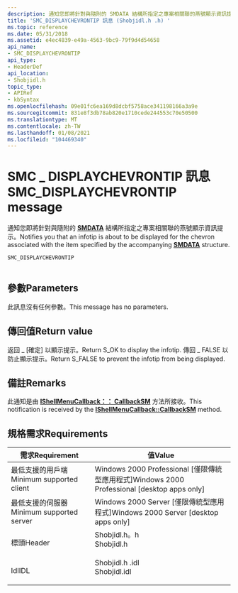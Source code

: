 ```yaml
---
description: 通知您即將針對與隨附的 SMDATA 結構所指定之專案相關聯的燕號顯示資訊提示。
title: 'SMC_DISPLAYCHEVRONTIP 訊息 (Shobjidl.h .h) '
ms.topic: reference
ms.date: 05/31/2018
ms.assetid: e4ec4839-e49a-4563-9bc9-79f9d4d54658
api_name:
- SMC_DISPLAYCHEVRONTIP
api_type:
- HeaderDef
api_location:
- Shobjidl.h
topic_type:
- APIRef
- kbSyntax
ms.openlocfilehash: 09e01fc6ea169d8dcbf5758ace341198166a3a9e
ms.sourcegitcommit: 831e8f3db78ab820e1710cede244553c70e50500
ms.translationtype: MT
ms.contentlocale: zh-TW
ms.lasthandoff: 01/08/2021
ms.locfileid: "104469340"
---
```

# <a name="smc_displaychevrontip-message"></a><span data-ttu-id="5b03b-103">SMC \_ DISPLAYCHEVRONTIP 訊息</span><span class="sxs-lookup"><span data-stu-id="5b03b-103">SMC\_DISPLAYCHEVRONTIP message</span></span>

<span data-ttu-id="5b03b-104">通知您即將針對與隨附的 [**SMDATA**](/windows/win32/api/shobjidl_core/ns-shobjidl_core-smdata) 結構所指定之專案相關聯的燕號顯示資訊提示。</span><span class="sxs-lookup"><span data-stu-id="5b03b-104">Notifies you that an infotip is about to be displayed for the chevron associated with the item specified by the accompanying [**SMDATA**](/windows/win32/api/shobjidl_core/ns-shobjidl_core-smdata) structure.</span></span>


```C++
SMC_DISPLAYCHEVRONTIP
            
```



## <a name="parameters"></a><span data-ttu-id="5b03b-105">參數</span><span class="sxs-lookup"><span data-stu-id="5b03b-105">Parameters</span></span>

<span data-ttu-id="5b03b-106">此訊息沒有任何參數。</span><span class="sxs-lookup"><span data-stu-id="5b03b-106">This message has no parameters.</span></span>

## <a name="return-value"></a><span data-ttu-id="5b03b-107">傳回值</span><span class="sxs-lookup"><span data-stu-id="5b03b-107">Return value</span></span>

<span data-ttu-id="5b03b-108">返回 \_ [確定] 以顯示提示。</span><span class="sxs-lookup"><span data-stu-id="5b03b-108">Return S\_OK to display the infotip.</span></span> <span data-ttu-id="5b03b-109">傳回 \_ FALSE 以防止顯示提示。</span><span class="sxs-lookup"><span data-stu-id="5b03b-109">Return S\_FALSE to prevent the infotip from being displayed.</span></span>

## <a name="remarks"></a><span data-ttu-id="5b03b-110">備註</span><span class="sxs-lookup"><span data-stu-id="5b03b-110">Remarks</span></span>

<span data-ttu-id="5b03b-111">此通知是由 [**IShellMenuCallback：： CallbackSM**](/windows/desktop/api/shobjidl_core/nf-shobjidl_core-ishellmenucallback-callbacksm) 方法所接收。</span><span class="sxs-lookup"><span data-stu-id="5b03b-111">This notification is received by the [**IShellMenuCallback::CallbackSM**](/windows/desktop/api/shobjidl_core/nf-shobjidl_core-ishellmenucallback-callbacksm) method.</span></span>

## <a name="requirements"></a><span data-ttu-id="5b03b-112">規格需求</span><span class="sxs-lookup"><span data-stu-id="5b03b-112">Requirements</span></span>



| <span data-ttu-id="5b03b-113">需求</span><span class="sxs-lookup"><span data-stu-id="5b03b-113">Requirement</span></span> | <span data-ttu-id="5b03b-114">值</span><span class="sxs-lookup"><span data-stu-id="5b03b-114">Value</span></span> |
|-------------------------------------|-----------------------------------------------------------------------------------------|
| <span data-ttu-id="5b03b-115">最低支援的用戶端</span><span class="sxs-lookup"><span data-stu-id="5b03b-115">Minimum supported client</span></span><br/> | <span data-ttu-id="5b03b-116">Windows 2000 Professional \[僅限傳統型應用程式\]</span><span class="sxs-lookup"><span data-stu-id="5b03b-116">Windows 2000 Professional \[desktop apps only\]</span></span><br/>                              |
| <span data-ttu-id="5b03b-117">最低支援的伺服器</span><span class="sxs-lookup"><span data-stu-id="5b03b-117">Minimum supported server</span></span><br/> | <span data-ttu-id="5b03b-118">Windows 2000 Server \[僅限傳統型應用程式\]</span><span class="sxs-lookup"><span data-stu-id="5b03b-118">Windows 2000 Server \[desktop apps only\]</span></span><br/>                                    |
| <span data-ttu-id="5b03b-119">標頭</span><span class="sxs-lookup"><span data-stu-id="5b03b-119">Header</span></span><br/>                   | <dl> <span data-ttu-id="5b03b-120"><dt>Shobjidl.h。h</dt></span><span class="sxs-lookup"><span data-stu-id="5b03b-120"><dt>Shobjidl.h</dt></span></span> </dl>   |
| <span data-ttu-id="5b03b-121">Idl</span><span class="sxs-lookup"><span data-stu-id="5b03b-121">IDL</span></span><br/>                      | <dl> <span data-ttu-id="5b03b-122"><dt>Shobjidl.h .idl</dt></span><span class="sxs-lookup"><span data-stu-id="5b03b-122"><dt>Shobjidl.idl</dt></span></span> </dl> |



 

 




